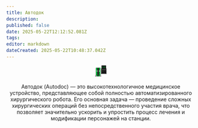 ```yaml
---
title: Автодок
description: 
published: false
date: 2025-05-22T12:12:52.081Z
tags: 
editor: markdown
dateCreated: 2025-05-22T10:48:37.042Z
---
```


  <center><div class="info-item-container">
    <img src="/guides/idle.png">
    <p>Автодок (Autodoc) — это высокотехнологичное медицинское устройство, представляющее собой полностью автоматизированного хирургического робота. Его основная задача — проведение сложных хирургических операций без непосредственного участия врача, что позволяет значительно ускорить и упростить процесс лечения и модификации персонажей на станции.</p>
  </div></center>